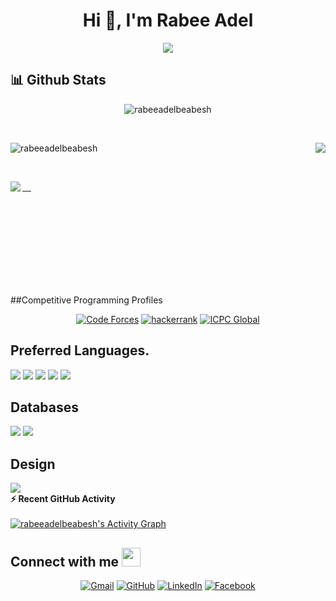 <!--
**rabeeadelbeabesh/rabeeadelbeabesh** is a ✨ _special_ ✨ repository because its `README.md` (this file) appears on your GitHub profile.

Here are some ideas to get you started:

- 🔭 I’m currently working on ...
- 🌱 I’m currently learning ...
- 👯 I’m looking to collaborate on ...
- 🤔 I’m looking for help with ...
- 💬 Ask me about ...
- 📫 How to reach me: ...
- 😄 Pronouns: ...
- ⚡ Fun fact: ...
-->
<h1 align="center">Hi 👋, I'm Rabee Adel</h1>
<p align="center">
  <a href="https://github.com/DenverCoder1/readme-typing-svg"><img src="https://readme-typing-svg.herokuapp.com?lines=junior+software+engineer+from+Egypt;Competitive+Programmer;ACPC+2020+Finalist;%20Data%20+structures%20|%20Algorithms%20|object%20+oriented%20+programming%20;%20Database%20+Design%20and%20SQL%20Query%20;&center=true&width=800&height=60"></a>
</p>

## 📊 Github Stats


<p align="center"> 
	<img src="https://komarev.com/ghpvc/?username=rabeeadelbeabesh&label=Profile%20views&color=0e75b6&style=plastic" alt="rabeeadelbeabesh" /> 
</p>
<br>
<p align="left"><img src="https://github-readme-streak-stats.herokuapp.com/?user=rabeeadelbeabesh&theme=algolia" alt="rabeeadelbeabesh" />	
<a href="https://github.com/ahmed1amen">
  <img align="right" src="https://github-readme-stats.vercel.app/api/top-langs/?username=rabeeadelbeabesh&theme=algolia" /></a>	</p>
<br>
<p >
<a href="https://github.com/rabeeadelbeabesh">
  <img align="left" src="https://github-readme-stats.vercel.app/api?username=rabeeadelbeabesh&count_private=true&theme=algolia" /> </a></p>
<br><br><br><br><br><br><br><br>


##Competitive Programming Profiles


<p align="center">
  <a href="https://codeforces.com/profile/Rabee_Adel"><img src="https://img.icons8.com/external-tal-revivo-shadow-tal-revivo/50/000000/external-codeforces-programming-competitions-and-contests-programming-community-logo-shadow-tal-revivo.png" alt="Code Forces"/></a>
	<a href="https://www.hackerrank.com/Rabee_Adel"><img src="https://i.ibb.co/YWFwss3/Cvc.png" alt="hackerrank"/></a>
	<a href="https://icpc.global/ICPCID/4HLFWCBC0R6X"><img src="https://i.ibb.co/6J0r7rW/Daco-5610880.png" alt="ICPC Global"/></a>
</p>

## Preferred Languages.
<div>
<img src="https://img.shields.io/badge/c++-%2300ADD8.svg?&style=for-the-badge&logo=c&logoColor=white"/>
 <img src="https://img.shields.io/badge/python-%23777BB4.svg?&style=for-the-badge&logo=python&logoColor=white"/>
<img src="https://img.shields.io/badge/kotlin-%23777BB4.svg?&style=for-the-badge&logo=kotlin&logoColor=white"/>
<img src="https://img.shields.io/badge/C%23-darkgreen?&style=for-the-badge&logo=c-sharp&logoColor=white"/>
<img src="https://img.shields.io/badge/java-%23ED8B00.svg?&style=for-the-badge&logo=java&logoColor=white"/>
</div>



## Databases
<div>
<img src="https://img.shields.io/badge/mysql-black?&style=for-the-badge&logo=mysql&logoColor=white"/>
<img src ="https://img.shields.io/badge/sql-%234ea94b.svg?&style=for-the-badge&logo=SQL&logoColor=white"/>
</div>


## Design
<img src="https://img.shields.io/badge/adobe%20xd%20-%23FF26BE.svg?&style=for-the-badge&logo=adobe%20xd&logoColor=white"/>


 <summary><b>⚡ Recent GitHub Activity</b></summary>
  <br/>
<a href="https://github.com/rabeeadelbeabesh"><img alt="rabeeadelbeabesh's Activity Graph" src="https://activity-graph.herokuapp.com/graph?username=rabeeadelbeabesh&custom_title=rabeeadelbeabesh's%20Contribution%20Graph&theme=react-dark" /></a>
  <br/>
  
  
## Connect with me <img src="https://media.giphy.com/media/iY8CRBdQXODJSCERIr/giphy.gif" width="30px">

<p align="center">
	<a href="mailto:rabeeadelbeabesh@gmail.com"><img img src="https://img.shields.io/badge/gmail-%23EA4335.svg?style=plastic&logo=gmail&logoColor=white" alt="Gmail"/></a>
	<a href="https://github.com/rabeeadelbeabesh"><img src="https://img.shields.io/badge/github-%23181717.svg?style=plastic&logo=github&logoColor=white" alt="GitHub"/></a>
	<a href="https://www.linkedin.com/in/rabee-adel-287517187/"><img src="https://img.shields.io/badge/linkedin-%230A66C2.svg?style=plastic&logo=linkedin&logoColor=white" alt="LinkedIn"/></a>
	<a href="https://www.facebook.com/profile.php?id=100004191377620"><img src="https://img.shields.io/badge/facebook-%231877F2.svg?style=plastic&logo=facebook&logoColor=white" alt="Facebook"/</a>

</p>
